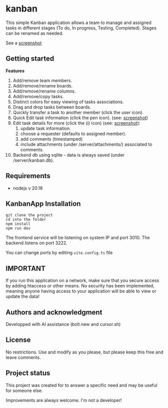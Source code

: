 # kanban

This simple Kanban application allows a team to manage and assigned tasks in different stages (To do, In progress, Testing, Completed).
Stages can be renamed as needed. 

See a [screenshot](/screenshots/overview.png)

## Getting started

**Features**
1. Add/remove team members.
1. Add/remove/rename boards.
1. Add/remove/rename columns.
1. Add/remove/copy tasks.
1. Distinct colors for easy viewing of tasks associations.
1. Drag and drop tasks between boards.
1. Quickly transfer a task to another member (click the user icon).
1. Quick Edit task information (click the pen icon). (see: [screenshot](/screenshots/quick_edit_task.png))
1. Edit task details for more (click the (i) icon) (see: [screenshot](/task_details_view_and_comment_tooltip.png)):
    1. update task information.
    1. choose a requester (defaults to assigned member).
    1. add comments (timestamped)
    1. include attachments (under /server/attachments/) associated to comments.
1. Backend db using sqlite - data is always saved (under /server/kanban.db).

## Requirements

- nodejs v 20.18

## KanbanApp Installation

```
git clone the project
cd into the folder
npm install
npm run dev
```
The frontend service will be listening on system IP and port 3010.  The backend listens on port 3222.

You can change ports by editing `vite.config.ts` file

## IMPORTANT

If you run this application on a network, make sure that you secure access by adding htaccess or other means.
No security has been implemented, meaning anyone having access to your application will be able to view or update the data!

## Authors and acknowledgment
Developped with AI assistance (bolt.new and cursor.sh)

## License
No restrictions.  Use and modify as you please, but please keep this free and leave comments.

## Project status
This project was created for to answer a specific need and may be useful for someone else.

Improvements are always welcome.  I'm not a developer!




